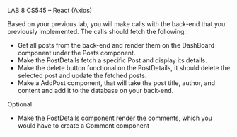 LAB 8
CS545 – React (Axios)

Based on your previous lab, you will make calls with the back-end that you previously implemented. The calls should fetch the following:

-	Get all posts from the back-end and render them on the DashBoard component under the Posts component. 
-	Make the PostDetails fetch a specific Post and display its details.
-	Make the delete button functional on the PostDetails, it should delete the selected post and update the fetched posts.
-	Make a AddPost component, that will take the post title, author, and content and add it to the database on your back-end.

Optional
-	Make the PostDetails component render the comments, which you would have to create a Comment component


	














   
